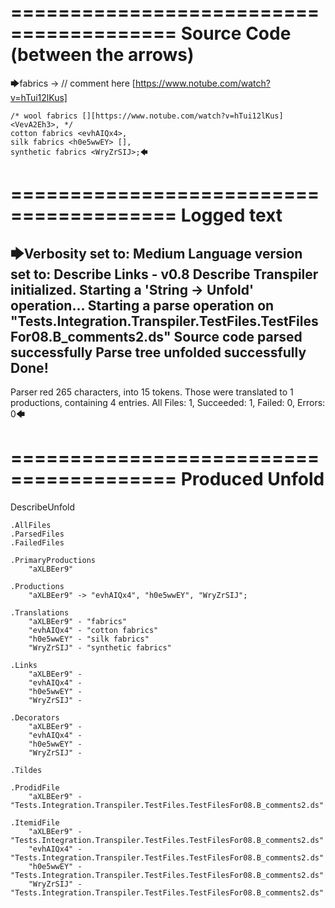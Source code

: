 ========================================
Source Code (between the arrows)
========================================

🡆fabrics <aXLBEer9> -> // comment here [https://www.notube.com/watch?v=hTui12lKus]

    /* wool fabrics [][https://www.notube.com/watch?v=hTui12lKus] <VevA2Eh3>, */
    cotton fabrics <evhAIQx4>,
    silk fabrics <h0e5wwEY> [],
    synthetic fabrics <WryZrSIJ>;🡄

========================================
Logged text
========================================

🡆Verbosity set to: Medium
Language version set to: Describe Links - v0.8
Describe Transpiler initialized.
Starting a 'String -> Unfold' operation...
Starting a parse operation on "Tests.Integration.Transpiler.TestFiles.TestFilesFor08.B_comments2.ds"
Source code parsed successfully
Parse tree unfolded successfully
Done!
------------------------
Parser red 265 characters, into 15 tokens.
Those were translated to 1 productions, containing 4 entries.
All Files: 1, Succeeded: 1, Failed: 0, Errors: 0🡄

========================================
Produced Unfold
========================================

DescribeUnfold

    .AllFiles
    .ParsedFiles
    .FailedFiles

    .PrimaryProductions
        "aXLBEer9" 

    .Productions
        "aXLBEer9" -> "evhAIQx4", "h0e5wwEY", "WryZrSIJ";

    .Translations
        "aXLBEer9" - "fabrics"
        "evhAIQx4" - "cotton fabrics"
        "h0e5wwEY" - "silk fabrics"
        "WryZrSIJ" - "synthetic fabrics"

    .Links
        "aXLBEer9" - 
        "evhAIQx4" - 
        "h0e5wwEY" - 
        "WryZrSIJ" - 

    .Decorators
        "aXLBEer9" - 
        "evhAIQx4" - 
        "h0e5wwEY" - 
        "WryZrSIJ" - 

    .Tildes

    .ProdidFile
        "aXLBEer9" - "Tests.Integration.Transpiler.TestFiles.TestFilesFor08.B_comments2.ds"

    .ItemidFile
        "aXLBEer9" - "Tests.Integration.Transpiler.TestFiles.TestFilesFor08.B_comments2.ds"
        "evhAIQx4" - "Tests.Integration.Transpiler.TestFiles.TestFilesFor08.B_comments2.ds"
        "h0e5wwEY" - "Tests.Integration.Transpiler.TestFiles.TestFilesFor08.B_comments2.ds"
        "WryZrSIJ" - "Tests.Integration.Transpiler.TestFiles.TestFilesFor08.B_comments2.ds"

